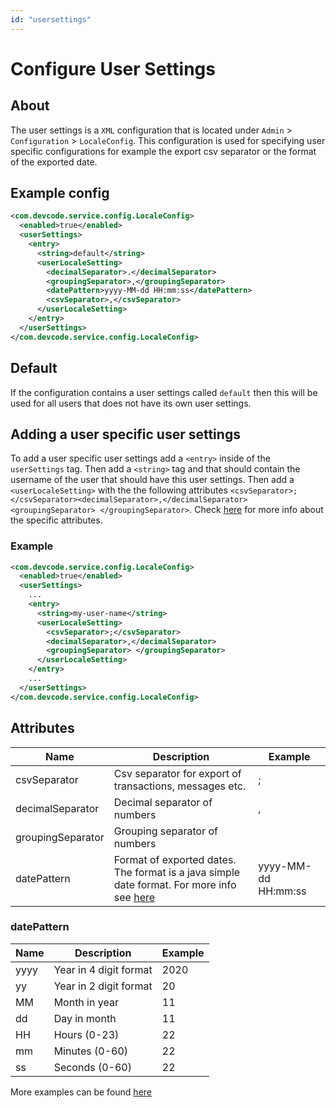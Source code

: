 ```yaml
---
id: "usersettings"
---
```


# Configure User Settings

## About

The user settings is a `XML` configuration that is located under `Admin` > `Configuration` > `LocaleConfig`. This configuration is used for specifying user specific configurations for example the export csv separator or the format of the exported date.

## Example config

```xml
<com.devcode.service.config.LocaleConfig>
  <enabled>true</enabled>
  <userSettings>
    <entry>
      <string>default</string>
      <userLocaleSetting>
        <decimalSeparator>.</decimalSeparator>
        <groupingSeparator>,</groupingSeparator>
        <datePattern>yyyy-MM-dd HH:mm:ss</datePattern>
        <csvSeparator>,</csvSeparator>
      </userLocaleSetting>
    </entry>
  </userSettings>
</com.devcode.service.config.LocaleConfig>
```

## Default

If the configuration contains a user settings called `default` then this will be used for all users that does not have its own user settings.

## Adding a user specific user settings

To add a user specific user settings add a `<entry>` inside of the `userSettings` tag. Then add a `<string>` tag and that should contain the username of the user that should have this user settings. Then add a `<userLocaleSetting>` with the the following attributes `<csvSeparator>;</csvSeparator><decimalSeparator>,</decimalSeparator><groupingSeparator> </groupingSeparator>`. Check [here](#attributes) for more info about the specific attributes.

### Example 

```xml
<com.devcode.service.config.LocaleConfig>
  <enabled>true</enabled>
  <userSettings>
    ...
    <entry>
      <string>my-user-name</string>
      <userLocaleSetting>
        <csvSeparator>;</csvSeparator>
        <decimalSeparator>,</decimalSeparator>
        <groupingSeparator> </groupingSeparator>
      </userLocaleSetting>
    </entry>
	...
  </userSettings>
</com.devcode.service.config.LocaleConfig>
```

## Attributes

|Name             |Description                                            |Example            |
|-----------------|-------------------------------------------------------|-------------------|
|csvSeparator     |Csv separator for export of transactions, messages etc.|;                  |
|decimalSeparator |Decimal separator of numbers                           |,                  |
|groupingSeparator|Grouping separator of numbers                          |                   |
|datePattern      |Format of exported dates. The format is a java simple date format. For more info see [here](#datePattern)             |yyyy-MM-dd HH:mm:ss|

### datePattern

|Name             |Description                                            |Example            |
|-----------------|-------------------------------------------------------|-------------------|
|yyyy             |Year in 4 digit format                                 |2020               |
|yy               |Year in 2 digit format                                 |20                 |
|MM               |Month in year                                          |11                 |
|dd               |Day in month                                           |11                 |
|HH               |Hours (0-23)                                           |22                 |
|mm               |Minutes (0-60)                                         |22                 |
|ss               |Seconds (0-60)                                         |22                 |

More examples can be found [here](https://docs.oracle.com/javase/8/docs/api/java/text/SimpleDateFormat.html)